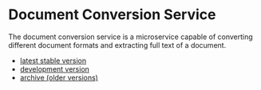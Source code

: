 
# Document Conversion Service

The document conversion service is a microservice capable of converting different document formats and extracting full text of a document.

 * [latest stable version](latest)
 * [development version](development)
 * [archive (older versions)](archive.html)

